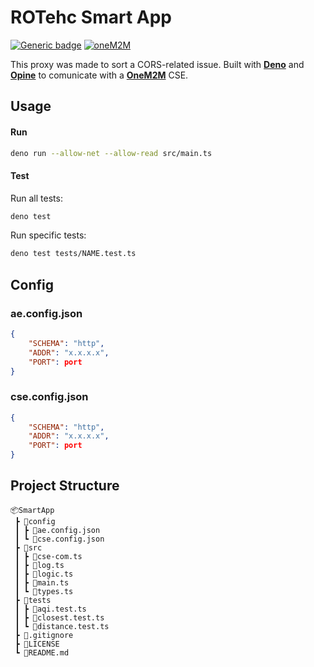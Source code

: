 # ROTehc Smart App

[![Generic badge](https://img.shields.io/badge/DENO-0AF.svg)](https://shields.io/)
[![oneM2M](https://img.shields.io/badge/oneM2M-f00)](https://www.onem2m.org)

This proxy was made to sort a CORS-related issue.
Built with [**Deno**](https://deno.land/) and [**Opine**](https://deno.land/x/opine@1.2.0) to comunicate with a [**OneM2M**](https://www.onem2m.org/) CSE.

## Usage

#### Run

```zsh
deno run --allow-net --allow-read src/main.ts
```

#### Test

Run all tests:

```zsh
deno test
```

Run specific tests:

```zsh
deno test tests/NAME.test.ts
```

## Config

### ae.config.json

```json
{
	"SCHEMA": "http",
	"ADDR": "x.x.x.x",
	"PORT": port
}
```

### cse.config.json

```json
{
	"SCHEMA": "http",
	"ADDR": "x.x.x.x",
	"PORT": port
}
```

## Project Structure

```
📦SmartApp
 ┣ 📂config
 ┃ ┣ 📜ae.config.json
 ┃ ┗ 📜cse.config.json
 ┣ 📂src
 ┃ ┣ 📜cse-com.ts
 ┃ ┣ 📜log.ts
 ┃ ┣ 📜logic.ts
 ┃ ┣ 📜main.ts
 ┃ ┗ 📜types.ts
 ┣ 📂tests
 ┃ ┣ 📜aqi.test.ts
 ┃ ┣ 📜closest.test.ts
 ┃ ┗ 📜distance.test.ts
 ┣ 📜.gitignore
 ┣ 📜LICENSE
 ┗ 📜README.md
```
